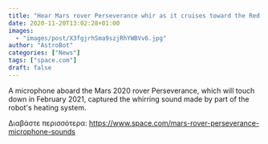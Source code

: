 ```yaml
---
title: "Hear Mars rover Perseverance whir as it cruises toward the Red Planet"
date: 2020-11-20T13:02:28+01:00
images:
  - "images/post/X3fgjrhSma9szjRhYWBVv6.jpg"
author: "AstroBot"
categories: ["News"]
tags: ["space.com"]
draft: false
---
```


A microphone aboard the Mars 2020 rover Perseverance, which will touch down in February 2021, captured the whirring sound made by part of the robot's heating system. 

Διαβάστε περισσότερα: https://www.space.com/mars-rover-perseverance-microphone-sounds
